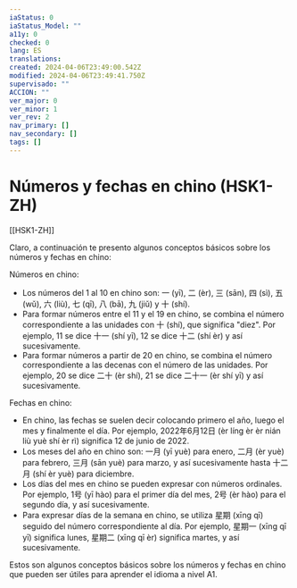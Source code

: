 ```yaml
---
iaStatus: 0
iaStatus_Model: ""
a11y: 0
checked: 0
lang: ES
translations: 
created: 2024-04-06T23:49:00.542Z
modified: 2024-04-06T23:49:41.750Z
supervisado: ""
ACCION: ""
ver_major: 0
ver_minor: 1
ver_rev: 2
nav_primary: []
nav_secondary: []
tags: []
---
```

# Números y fechas en chino (HSK1-ZH)

[[HSK1-ZH]]

Claro, a continuación te presento algunos conceptos básicos sobre los números y fechas en chino:

Números en chino:
- Los números del 1 al 10 en chino son: 一 (yī), 二 (èr), 三 (sān), 四 (sì), 五 (wǔ), 六 (liù), 七 (qī), 八 (bā), 九 (jiǔ) y 十 (shí).
- Para formar números entre el 11 y el 19 en chino, se combina el número correspondiente a las unidades con 十 (shí), que significa "diez". Por ejemplo, 11 se dice 十一 (shí yī), 12 se dice 十二 (shí èr) y así sucesivamente.
- Para formar números a partir de 20 en chino, se combina el número correspondiente a las decenas con el número de las unidades. Por ejemplo, 20 se dice 二十 (èr shí), 21 se dice 二十一 (èr shí yī) y así sucesivamente.

Fechas en chino:
- En chino, las fechas se suelen decir colocando primero el año, luego el mes y finalmente el día. Por ejemplo, 2022年6月12日 (èr líng èr èr nián liù yuè shí èr rì) significa 12 de junio de 2022.
- Los meses del año en chino son: 一月 (yī yuè) para enero, 二月 (èr yuè) para febrero, 三月 (sān yuè) para marzo, y así sucesivamente hasta 十二月 (shí èr yuè) para diciembre.
- Los días del mes en chino se pueden expresar con números ordinales. Por ejemplo, 1号 (yī hào) para el primer día del mes, 2号 (èr hào) para el segundo día, y así sucesivamente.
- Para expresar días de la semana en chino, se utiliza 星期 (xīng qī) seguido del número correspondiente al día. Por ejemplo, 星期一 (xīng qī yī) significa lunes, 星期二 (xīng qī èr) significa martes, y así sucesivamente.

Estos son algunos conceptos básicos sobre los números y fechas en chino que pueden ser útiles para aprender el idioma a nivel A1.
